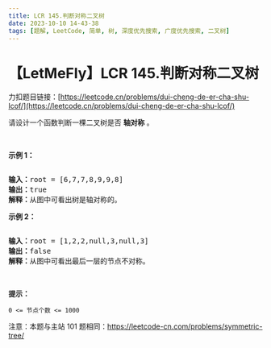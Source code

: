 ```yaml
---
title: LCR 145.判断对称二叉树
date: 2023-10-10 14-43-38
tags: [题解, LeetCode, 简单, 树, 深度优先搜索, 广度优先搜索, 二叉树]
---
```


# 【LetMeFly】LCR 145.判断对称二叉树

力扣题目链接：[https://leetcode.cn/problems/dui-cheng-de-er-cha-shu-lcof/](https://leetcode.cn/problems/dui-cheng-de-er-cha-shu-lcof/)

<p>请设计一个函数判断一棵二叉树是否 <strong>轴对称</strong> 。</p>

<p>&nbsp;</p>

<p><strong>示例 1：</strong></p>

<p><img alt="" src="https://pic.leetcode.cn/1694689008-JaaRdV-%E8%BD%B4%E5%AF%B9%E7%A7%B0%E4%BA%8C%E5%8F%89%E6%A0%911.png" /></p>

<pre>
<strong>输入：</strong>root = [6,7,7,8,9,9,8]
<strong>输出：</strong>true
<strong>解释：</strong>从图中可看出树是轴对称的。</pre>

<p><strong>示例 2：</strong></p>

<p><img alt="" src="https://pic.leetcode.cn/1694689054-vENzHe-%E8%BD%B4%E5%AF%B9%E7%A7%B0%E4%BA%8C%E5%8F%89%E6%A0%912.png" /></p>

<pre>
<strong>输入：</strong>root = [1,2,2,null,3,null,3]
<strong>输出：</strong>false
<strong>解释：</strong>从图中可看出最后一层的节点不对称。</pre>

<p>&nbsp;</p>

<p><strong>提示：</strong></p>

<p><code>0 &lt;= 节点个数 &lt;= 1000</code></p>

<p>注意：本题与主站 101 题相同：<a href="https://leetcode-cn.com/problems/symmetric-tree/">https://leetcode-cn.com/problems/symmetric-tree/</a></p>

<p>&nbsp;</p>


    